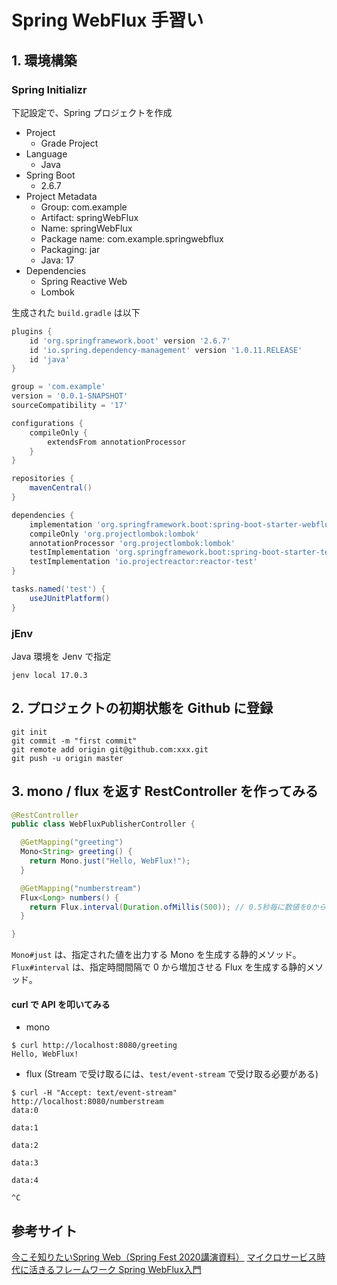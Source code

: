 # Spring WebFlux 手習い
## 1. 環境構築
### Spring Initializr
下記設定で、Spring プロジェクトを作成
- Project
  - Grade Project
- Language
  - Java
- Spring Boot
  - 2.6.7
- Project Metadata
  - Group: com.example
  - Artifact: springWebFlux
  - Name: springWebFlux
  - Package name: com.example.springwebflux
  - Packaging: jar
  - Java: 17
- Dependencies
  - Spring Reactive Web
  - Lombok

生成された `build.gradle` は以下
```groovy
plugins {
    id 'org.springframework.boot' version '2.6.7'
    id 'io.spring.dependency-management' version '1.0.11.RELEASE'
    id 'java'
}

group = 'com.example'
version = '0.0.1-SNAPSHOT'
sourceCompatibility = '17'

configurations {
    compileOnly {
        extendsFrom annotationProcessor
    }
}

repositories {
    mavenCentral()
}

dependencies {
    implementation 'org.springframework.boot:spring-boot-starter-webflux'
    compileOnly 'org.projectlombok:lombok'
    annotationProcessor 'org.projectlombok:lombok'
    testImplementation 'org.springframework.boot:spring-boot-starter-test'
    testImplementation 'io.projectreactor:reactor-test'
}

tasks.named('test') {
    useJUnitPlatform()
}
```
### jEnv
Java 環境を Jenv で指定
```commandline
jenv local 17.0.3
```
## 2. プロジェクトの初期状態を Github に登録
```commandline
git init
git commit -m "first commit"
git remote add origin git@github.com:xxx.git
git push -u origin master
```

## 3. mono / flux を返す RestController を作ってみる
```java
@RestController
public class WebFluxPublisherController {

  @GetMapping("greeting")
  Mono<String> greeting() {
    return Mono.just("Hello, WebFlux!");
  }

  @GetMapping("numberstream")
  Flux<Long> numbers() {
    return Flux.interval(Duration.ofMillis(500)); // 0.5秒毎に数値を0からカウントアップして返す
  }

}
```

`Mono#just` は、指定された値を出力する Mono を生成する静的メソッド。</br>
`Flux#interval` は、指定時間間隔で 0 から増加させる Flux を生成する静的メソッド。

#### curl で API を叩いてみる
- mono
```shell
$ curl http://localhost:8080/greeting
Hello, WebFlux!
```
- flux (Stream で受け取るには、`test/event-stream` で受け取る必要がある)
```shell
$ curl -H "Accept: text/event-stream" http://localhost:8080/numberstream  
data:0

data:1

data:2

data:3

data:4

^C          
```

## 参考サイト
[今こそ知りたいSpring Web（Spring Fest 2020講演資料）](https://www.slideshare.net/nttdata-tech/spring-fest-2020-spring-web-nttdata)
[マイクロサービス時代に活きるフレームワーク Spring WebFlux入門](https://news.mynavi.jp/techplus/series/_spring_webflux/)
